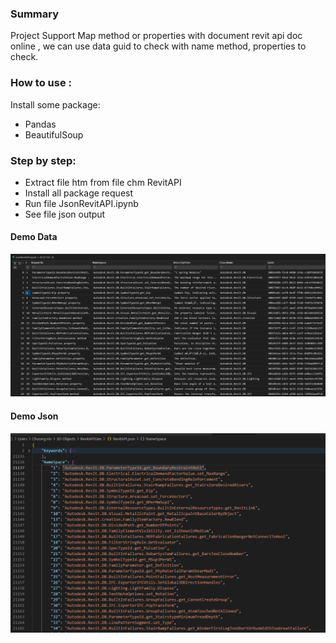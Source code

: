 
### Summary
Project Support Map method or properties with document revit api doc online , we can use data guid to check with name method, properties to check.
### How to use : 
Install some package: 
- Pandas
- BeautifulSoup

### Step by step:
- Extract file htm from file chm RevitAPI
- Install all package request
- Run file JsonRevitAPI.ipynb
- See file json output

#### Demo Data

![](pic/data.png)

#### Demo Json

![](pic/json.png)